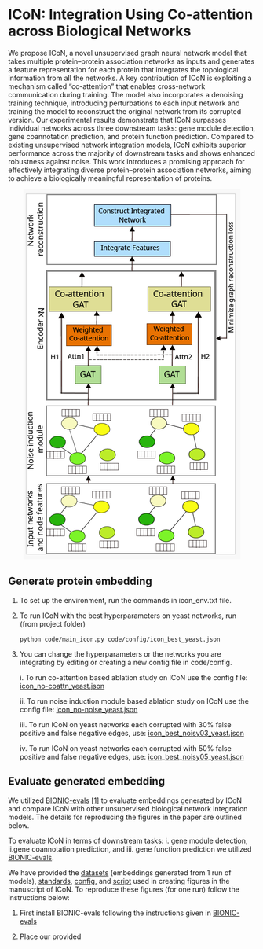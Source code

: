 # ICoN: Integration Using Co-attention across Biological Networks
We propose ICoN, a novel unsupervised graph neural network model that takes multiple protein–protein association networks as inputs and generates a feature representation for each protein that integrates the topological information from all the networks. A key contribution of ICoN is exploiting a mechanism called “co-attention” that enables cross-network communication during training. The model also incorporates a denoising training technique, introducing perturbations to each input network and training the model to reconstruct the original network from its corrupted version. Our experimental results demonstrate that ICoN surpasses individual networks across three downstream tasks: gene module detection, gene coannotation prediction, and protein function prediction. Compared to existing unsupervised network integration models, ICoN exhibits superior performance across the majority of downstream tasks and shows enhanced robustness against noise. This work introduces a promising approach for effectively integrating diverse protein–protein association networks, aiming to achieve a biologically meaningful representation of proteins.
<div align="center">
    <img src="https://github.com/Murali-group/ICoN/blob/main/ICoN_Architecture.png" alt="Screenshot">
</div>

## Generate protein embedding
1. To set up the environment, run the commands in icon_env.txt file.
2. To run ICoN with the best hyperparameters on yeast networks, run (from project folder)
    ```
   python code/main_icon.py code/config/icon_best_yeast.json
   ```
4. You can change the hyperparameters or the networks you are integrating by editing or creating a new config file in code/config.

   i. To run co-attention based ablation study on ICoN use the config file: [icon_no-coattn_yeast.json](https://github.com/Murali-group/ICoN/blob/main/code/config/icon_no-coattn_yeast.json)
   
   ii. To run noise induction module based ablation study on ICoN use the config file: [icon_no-noise_yeast.json](https://github.com/Murali-group/ICoN/blob/main/code/config/icon_no-noise_yeast.json)

   iii. To run ICoN on yeast networks each corrupted with 30%  false positive and false negative edges, use:  [icon_best_noisy03_yeast.json](https://github.com/Murali-group/ICoN/blob/main/code/config/icon_best_noisy03_yeast.json)

   iv. To run ICoN on yeast networks each corrupted with 50%  false positive and false negative edges, use:  [icon_best_noisy05_yeast.json](https://github.com/Murali-group/ICoN/blob/main/code/config/icon_best_noisy05_yeast.json)

## Evaluate generated embedding
We utilized [BIONIC-evals](https://github.com/duncster94/BIONIC-evals) [[1]](#1) to evaluate embeddings generated by ICoN and compare ICoN with other unsupervised biological network integration models.
The details for reproducing the figures in the paper are outlined below.

To evaluate ICoN in terms of downstream tasks: i. gene module detection, ii.gene coannotation prediction, and  iii. gene function prediction we utilized [BIONIC-evals](https://github.com/duncster94/BIONIC-evals).

We have provided the [datasets](https://github.com/Murali-group/ICoN/tree/main/eval/datasets/) (embeddings generated from 1 run of models), [standards](https://github.com/Murali-group/ICoN/tree/main/eval/standards), [config](https://github.com/Murali-group/ICoN/tree/main/eval/config/), and [script](https://github.com/Murali-group/ICoN/tree/main/eval/script) used in creating figures in the manuscript of ICoN. To reproduce these figures (for one run) follow the instructions below:
1. First install BIONIC-evals following the instructions given in [BIONIC-evals](https://github.com/duncster94/BIONIC-evals)
2. Place our provided <script> folder inside <BIONIC-evals/bioniceval>. 
3. Now replace the following folders in <BIONIC-evals/bioniceval> with our provided folders [here](https://github.com/Murali-group/ICoN/tree/main/eval):
   i. datasets
   ii. config
   iii. standards
   
   **Note**: We have provided some files in .zip format. Please extract them before proceeding.

### i. Comparative analysis between ICoN and other network integration models (and input networks):
1. Run BIONIC-evals with <config/single_runs/yeast.json>
2. Then run:
   ```
   python paper_plots.py <bionic_eval_results_folder>
   ```
### ii. Ablation study of ICoN:
#### Co-attention
1. Run BIONIC-evals with <config/single_runs/ablation_nocoattn.json>
2. Then run:
   ```
   python ablation_study_coattn.py <bionic_eval_results_folder>
   ```
#### Noise induction module
1. Run BIONIC-evals with <config/single_runs/ablation_nonoise.json>
2. Then run:
   ```
   python ablation_study_noise.py <bionic_eval_results_folder>
   ```

### iii. Interpretation of co-attention coefficient:
Run:
   ```
   python co_attention_weights-lineplot.py <bionic_eval_datasets_folder>
   ```

### iv. Robustness to noise:
1. Run BIONIC-evals with <config/single_runs/noisyinput_icon_bionic_union.json>
2. Then run:
   ```
   python noise_robustness.py <bionic_eval_results_folder>
   ```
## Publication: 
Nure Tasnina, T M Murali, ICoN: integration using co-attention across biological networks, Bioinformatics Advances, Volume 5, Issue 1, 2025, vbae182, https://doi.org/10.1093/bioadv/vbae182

## References
<a id="1">[1]</a> 
Duncan Forster and congyoua (2022) “duncster94/BIONIC-evals: v0.2.0”.
Zenodo. doi: 10.5281/zenodo.6964943.
